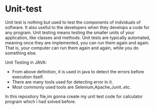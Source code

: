 # Unit-test
 Unit test is nothing but used to test the components of indviduals of software. 
 It also useful to the developers when they develops a code for any program.
 Unit testing means testing the smaller units of your application, like classes and methods. 
 Unit tests are typically automated, meaning once they are implemented, you can run them again and again. 
 That is, your computer can run them again and again, while you do something else.
 
 Unit Testing in JAVA:
 - From above definition, it is used in java to detect the errors before execution itself.
 - There are many tools used for detecting error in it.
 - Most commonly used tools are Selenium,Apache,Junit..etc.
 
 In this repository file,im gonna create my unit test code for calculator program which i had solved before.
